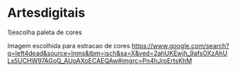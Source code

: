 # Artesdigitais
1)escolha paleta de cores


Imagem escolhida para estracao de cores 
https://www.google.com/search?q=left4dead&source=lnms&tbm=isch&sa=X&ved=2ahUKEwjh_9afsOXzAhULs5UCHW97AGoQ_AUoAXoECAEQAw#imgrc=Pn4hJroErtsKhM
